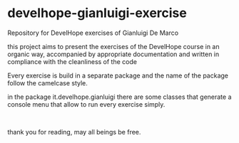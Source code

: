 # develhope-gianluigi-exercise
Repository for DevelHope exercises of Gianluigi De Marco
<p>this project aims to present the exercises of the DevelHope course in an organic way, accompanied by appropriate documentation and written in compliance with the cleanliness of the code
</p>
<p>Every exercise is build in a separate package and the name of the package follow the camelcase style.
</p>
<p>in the package it.develhope.gianluigi there are some classes that generate a console menu that allow to run every exercise simply.
</p>
<br>
<p>thank you for reading, may all beings be free.
</p>

